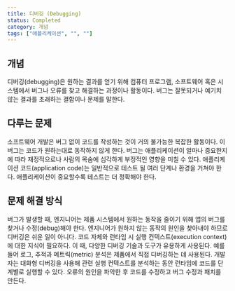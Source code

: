 ```yaml
---
title: 디버깅 (Debugging)
status: Completed
category: 개념
tags: ["애플리케이션", "", ""]
---
```


## 개념

디버깅(debugging)은 원하는 결과를 얻기 위해 컴퓨터 프로그램, 소프트웨어 혹은 시스템에서 버그나 오류를 찾고 해결하는 과정이나 활동이다. 
버그는 잘못되거나 예기치 않는 결과를 초래하는 결함이나 문제를 말한다.

## 다루는 문제

소프트웨어 개발은 버그 없이 코드를 작성하는 것이 거의 불가능한 복잡한 활동이다. 
이 버그는 코드가 원하는대로 동작하지 않게 한다. 
버그는 애플리케이션이 얼마나 중요한지에 따라 재정적으로나 사람의 목숨에 심각하게 부정적인 영향을 미칠 수 있다. 
애플리케이션 코드(application code)는 일반적으로 테스트 될 여러 단계나 환경을 거쳐야 한다. 
애플리케이션이 중요할수록 테스트는 더 정확해야 한다.

## 문제 해결 방식

버그가 발생할 때, 엔지니어는 제품 시스템에서 원하는 동작을 줄이기 위해 앱의 버그를 찾거나 수정(debug)해야 한다. 
엔지니어가 원하지 않는 동작의 원인을 찾아내야 하므로 디버깅은 쉬운 일이 아니다. 
코드 자체와 런타임 시 실행 컨텍스트(execution context)에 대한 지식이 필요하다. 
이 때, 다양한 디버깅 기술과 도구가 유용하게 사용된다. 
예를들어 로그, 추적과 메트릭(metric) 분석은 제품에서 직접 디버깅하는 데 사용된다. 
개발자는 대화형 디버깅을 사용해 관련 실행 컨텍스트를 분석하는 동안 런타임에 코드를 단계별로 실행할 수 있다. 
오류의 원인을 파악한 후 코드를 수정하고 버그 수정과 패치를 만든다.
